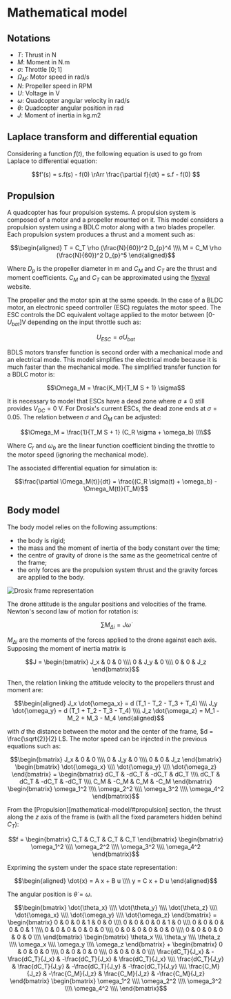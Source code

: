 # Mathematical model

## Notations

- $`T`$: Thrust in N
- $`M`$: Moment in N.m
- $`\sigma`$: Throttle $`[0;1]`$
- $`\Omega_M`$: Motor speed in rad/s
- $`N`$: Propeller speed in RPM
- $`U`$: Voltage in V
- $`\omega`$: Quadcopter angular velocity in rad/s
- $`\theta`$: Quadcopter angular position in rad
- $`J`$: Moment of inertia in kg.m2

## Laplace transform and differential equation

Considering a function $`f(t)`$, the following equation is used to go from Laplace to differential equation:

```math
f'(s) = s.f(s) - f(0) \rArr \frac{\partial f}{dt} = s.f - f(0) 
```



## Propulsion

A quadcopter has four propulsion systems.
A propulsion system is composed of a motor and a propeller mounted on it.
This model considers a propulsion system using a BDLC motor along with a two blades propeller.
Each propulsion system produces a thrust and a moment such as:

```math
\begin{aligned}
T = C_T \rho (\frac{N}{60})^2 D_{p}^4 \\\\
M = C_M \rho (\frac{N}{60})^2 D_{p}^5
\end{aligned}
```

Where $`D_p`$ is the propeller diameter in m and $`C_M`$ and $`C_T`$ are the thrust and moment coefficients.
$`C_M`$ and $`C_T`$ can be approximated using the [flyeval](flyeval.com) website.

The propeller and the motor spin at the same speeds.
In the case of a BLDC motor, an electronic speed controller (ESC) regulates the motor speed.
The ESC controls the DC equivalent voltage applied to the motor between \[0-$`U_{bat}`$\]V depending on the input throttle such as:

```math
U_{ESC} = \sigma U_{bat}
```

BDLS motors transfer function is second order with a mechanical mode and an electrical mode.
This model simplifies the electrical mode because it is much faster than the mechanical mode.
The simplified transfer function for a BDLC motor is:

```math
\Omega_M = \frac{K_M}{T_M S + 1} \sigma
```

It is necessary to model that ESCs have a dead zone where $`\sigma \neq 0`$ still provides $`V_{DC} = 0`$ V.
For Drosix's current ESCs, the dead zone ends at $`\sigma = 0.05`$.
The relation between $`\sigma`$ and $`\Omega_M`$ can be adjusted:

```math
\Omega_M = \frac{1}{T_M S + 1} (C_R \sigma + \omega_b) \\\\
```

Where $`C_r`$ and $`\omega_b`$ are the linear function coefficient binding the throttle to the motor speed (ignoring the mechanical mode).

The associated differential equation for simulation is:

```math
\frac{\partial \Omega_M(t)}{dt} = \frac{(C_R \sigma(t) + \omega_b) - \Omega_M(t)}{T_M}
```

## Body model

The body model relies on the following assumptions:
- the body is rigid;
- the mass and the moment of inertia of the body constant over the time;
- the centre of gravity of drone is the same as the geometrical centre of the frame;
- the only forces are the propulsion system thrust and the gravity forces are applied to the body.

![Drosix frame representation](/images/Kinematic.png)

The drone attitude is the angular positions and velocities of the frame.
Newton's second law of motion for rotation is:

```math
\sum{M_{\Delta i}} = J \dot{\omega}
```

$`M_{\Delta i}`$ are the moments of the forces applied to the drone against each axis.
Supposing the moment of inertia matrix is
```math
J = 
\begin{bmatrix}
    J_x & 0   & 0   \\\\
    0   & J_y & 0   \\\\
    0   & 0   & J_z
\end{bmatrix}
```

Then, the relation linking the attitude velocity to the propellers thrust and moment are:

```math
\begin{aligned}
    J_x \dot{\omega_x} = d (T_1 - T_2 - T_3 + T_4) \\\\
    J_y \dot{\omega_y} = d (T_1 + T_2 - T_3 - T_4) \\\\
    J_z \dot{\omega_z} = M_1 - M_2 + M_3 - M_4
\end{aligned}
```
with $`d`$ the distance between the motor and the center of the frame, $`d = \frac{\sqrt{2}}{2} L`$.
The motor speed can be injected in the previous equations such as:

```math
\begin{bmatrix}
    J_x & 0   & 0   \\\\
    0   & J_y & 0   \\\\
    0   & 0   & J_z
\end{bmatrix}
\begin{bmatrix}
    \dot{\omega_x} \\\\
    \dot{\omega_y} \\\\
    \dot{\omega_z}
\end{bmatrix} =
\begin{bmatrix}
    dC_T & -dC_T & -dC_T & dC_T  \\\\
    dC_T & dC_T  & -dC_T & -dC_T \\\\
    C_M  & -C_M  & C_M   & -C_M
\end{bmatrix}
\begin{bmatrix}
    \omega_1^2 \\\\
    \omega_2^2 \\\\
    \omega_3^2 \\\\
    \omega_4^2
\end{bmatrix}
```

From the [Propulsion][mathematical-model/#propulsion] section, the thrust along the $`z`$ axis of the frame is (with all the fixed parameters hidden behind $`C_T`$):

```math
f =
\begin{bmatrix}
    C_T & C_T & C_T & C_T
\end{bmatrix}
\begin{bmatrix}
    \omega_1^2 \\\\
    \omega_2^2 \\\\
    \omega_3^2 \\\\
    \omega_4^2
\end{bmatrix}
```

Expriming the system under the space state representation:

```math
\begin{aligned}
\dot{x} = A x + B u \\\\
y = C x + D u
\end{aligned}
```

The angular position is $`\dot{\theta} = \omega`$.

```math
\begin{bmatrix}
    \dot{\theta_x} \\\\
    \dot{\theta_y} \\\\
    \dot{\theta_z} \\\\
    \dot{\omega_x} \\\\
    \dot{\omega_y} \\\\
    \dot{\omega_z}
\end{bmatrix} =
\begin{bmatrix}
    0 & 0 & 0 & 1 & 0 & 0 \\\\
    0 & 0 & 0 & 0 & 1 & 0 \\\\
    0 & 0 & 0 & 0 & 0 & 1 \\\\
    0 & 0 & 0 & 0 & 0 & 0 \\\\
    0 & 0 & 0 & 0 & 0 & 0 \\\\
    0 & 0 & 0 & 0 & 0 & 0 \\\\
\end{bmatrix}
\begin{bmatrix}
    \theta_x \\\\
    \theta_y \\\\
    \theta_z \\\\
    \omega_x \\\\
    \omega_y \\\\
    \omega_z
\end{bmatrix} + 
\begin{bmatrix}
    0       & 0         & 0         & 0         \\\\
    0       & 0         & 0         & 0         \\\\
    0       & 0         & 0         & 0         \\\\
    \frac{dC_T}{J_x} & -\frac{dC_T}{J_x} & -\frac{dC_T}{J_x} &  \frac{dC_T}{J_x}  \\\\
    \frac{dC_T}{J_y} &  \frac{dC_T}{J_y} & -\frac{dC_T}{J_y} & -\frac{dC_T}{J_y}  \\\\
    \frac{C_M}{J_z}  & -\frac{C_M}{J_z}  &  \frac{C_M}{J_z}  & -\frac{C_M}{J_z}
\end{bmatrix}
\begin{bmatrix}
    \omega_1^2 \\\\
    \omega_2^2 \\\\
    \omega_3^2 \\\\
    \omega_4^2 \\\\
\end{bmatrix}
```

